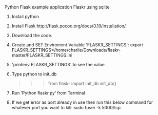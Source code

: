 Python Flask example application Flaskr using sqlite

1. Install python

2. Install Flask 
   http://flask.pocoo.org/docs/0.10/installation/

3. Download the code. 

4. Create and SET Enviroment Variable 'FLASKR_SETTINGS': 
   export FLASKR_SETTINGS=/home/charlie/Downloads/flaskr-master/FLASKR_SETTINGS.ini
   
5. 'printenv FLASKR_SETTINGS' to see the value

6. Type python to init_db
   >>>from flaskr import init_db
   >>>init_db() 

7. Run 'Python flaskr.py' from Terminal 

8. If we get error as port already in use then run this below command for whatever port you want to kill: 
   sudo fuser -k 5000/tcp
